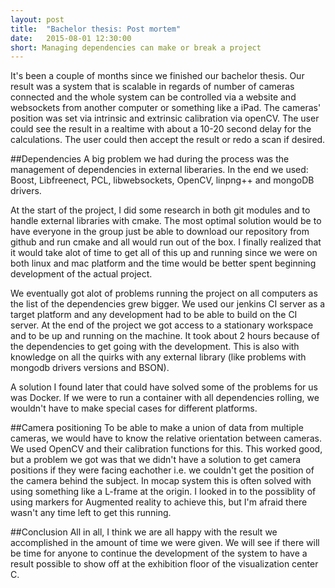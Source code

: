 ```yaml
---
layout: post
title:  "Bachelor thesis: Post mortem"
date:   2015-08-01 12:30:00
short: Managing dependencies can make or break a project
---
```


It's been a couple of months since we finished our bachelor thesis. Our result was a system that is scalable in regards of number of cameras connected and the whole system can be controlled via a website and websockets from another computer or something like a iPad. The cameras' position was set via intrinsic and extrinsic calibration via openCV. The user could see the result in a realtime with about a 10-20 second delay for the calculations. The user could then accept the result or redo a scan if desired.

##Dependencies
A big problem we had during the process was the management of dependencies in external liberaries. In the end we used: Boost, Libfreenect, PCL, libwebsockets, OpenCV, linpng++ and mongoDB drivers.

At the start of the project, I did some research in both git modules and to handle external libraries with cmake. The most optimal solution would be to have everyone in the group just be able to download our repository from github and run cmake and all would run out of the box. I finally realized that it would take alot of time to get all of this up and running since we were on both linux and mac platform and the time would be better spent beginning development of the actual project.

We eventually got alot of problems running the project on all computers as the list of the dependencies grew bigger. We used our jenkins CI server as a target platform and any development had to be able to build on the CI server. At the end of the project we got access to a stationary workspace and to be up and running on the machine. It took about 2 hours because of the dependencies to get going with the development. This is also with knowledge on all the quirks with any external library (like problems with mongodb drivers versions and BSON).

A solution I found later that could have solved some of the problems for us was Docker. If we were to run a container with all dependencies rolling, we wouldn't have to make special cases for different platforms.

##Camera positioning
To be able to make a union of data from multiple cameras, we would have to know the relative orientation between cameras. We used OpenCV and their calibration functions for this. This worked good, but a problem we got was that we didn't have a solution to get camera positions if they were facing eachother i.e. we couldn't get the position of the camera behind the subject. In mocap system this is often solved with using something like a L-frame at the origin. I looked in to the possiblity of using markers for Augmented reality to achieve this, but I'm afraid there wasn't any time left to get this running.

##Conclusion
All in all, I think we are all happy with the result we accomplished in the amount of time we were given. We will see if there will be time for anyone to continue the development of the system to have a result possible to show off at the exhibition floor of the visualization center C.
